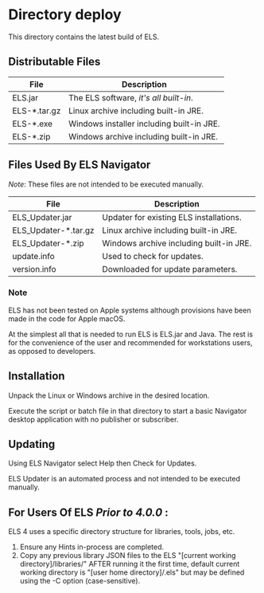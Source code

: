 # Directory deploy

This directory contains the latest build of ELS.

## Distributable Files

 | File                 | Description                               |
 |----------------------|-------------------------------------------|
 | ELS.jar              | The ELS software, _it's all built-in_.    |
 | ELS-*.tar.gz         | Linux archive including built-in JRE.     |
 | ELS-*.exe            | Windows installer including built-in JRE. |         
 | ELS-*.zip            | Windows archive including built-in JRE.   |         

 ## Files Used By ELS Navigator 

_Note_: These files are not intended to be executed manually.

 | File                 | Description                               |
 |----------------------|-------------------------------------------|
 | ELS_Updater.jar      | Updater for existing ELS installations.   |
 | ELS_Updater-*.tar.gz | Linux archive including built-in JRE.     |
 | ELS_Updater-*.zip    | Windows archive including built-in JRE.   |
 | update.info          | Used to check for updates.                |
 | version.info         | Downloaded for update parameters.         |

### Note

ELS has not been tested on Apple systems although provisions have
been made in the code for Apple macOS.

At the simplest all that is needed to run ELS is ELS.jar and Java.
The rest is for the convenience of the user and recommended for
workstations users, as opposed to developers.

## Installation

Unpack the Linux or Windows archive in the desired location.

Execute the script or batch file in that directory to start a basic Navigator desktop
application with no publisher or subscriber.

## Updating

Using ELS Navigator select Help then Check for Updates. 

ELS Updater is an automated process and not intended to be executed manually.

## For Users Of ELS _Prior to 4.0.0_ :

ELS 4 uses a specific directory structure for libraries, tools, jobs, etc.

1. Ensure any Hints in-process are completed.
2. Copy any previous library JSON files to the ELS 
   "[current working directory]/libraries/" AFTER running it the first 
   time, default current working directory is "[user home directory]/.els"
   but may be defined using the -C option (case-sensitive).
